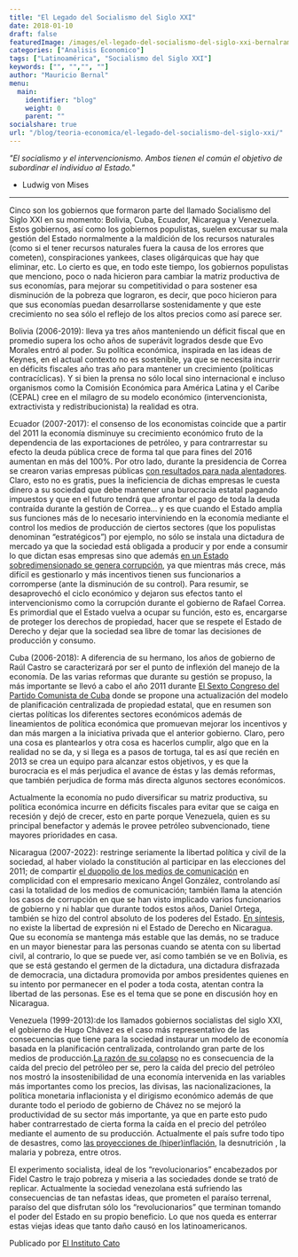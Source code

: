 ```yaml
---
title: "El Legado del Socialismo del Siglo XXI"
date: 2018-01-10
draft: false
featuredImage: /images/el-legado-del-socialismo-del-siglo-xxi-bernalramos.jpg
categories: ["Analisis Economico"]
tags: ["Latinoamérica", "Socialismo del Siglo XXI"]
keywords: ["", "","", ""]
author: "Mauricio Bernal"
menu:
  main:
    identifier: "blog"
    weight: 0 
    parent: ""
socialshare: true
url: "/blog/teoria-economica/el-legado-del-socialismo-del-siglo-xxi/"
---
```


*"El socialismo y el intervencionismo. Ambos tienen el común el objetivo de subordinar el individuo al Estado."* 

- Ludwig von Mises

---

Cinco son los gobiernos que formaron parte del llamado Socialismo del Siglo XXI en su momento: Bolivia, Cuba, Ecuador, Nicaragua y Venezuela. Estos gobiernos, así como los gobiernos populistas, suelen excusar su mala gestión del Estado normalmente a la maldición de los recursos naturales (como si el tener recursos naturales fuera la causa de los errores que cometen), conspiraciones yankees, clases oligárquicas que hay que eliminar, etc. Lo cierto es que, en todo este tiempo, los gobiernos populistas que menciono, poco o nada hicieron para cambiar la matriz productiva de sus economías, para mejorar su competitividad o para sostener esa disminución de la pobreza que lograron, es decir, que poco hicieron para que sus economías puedan desarrollarse sostenidamente y que este crecimiento no sea sólo el reflejo de los altos precios como así parece ser.

Bolivia (2006-2019): lleva ya tres años manteniendo un déficit fiscal que en promedio supera los ocho años de superávit logrados desde que Evo Morales entró al poder. Su política económica, inspirada en las ideas de Keynes, en el actual contexto no es sostenible, ya que se necesita incurrir en déficits fiscales año tras año para mantener un crecimiento (políticas contracíclicas). Y si bien la prensa no sólo local sino internacional e incluso organismos como la  Comisión Económica para América Latina y el Caribe (CEPAL) cree en el milagro de su modelo económico (intervencionista, extractivista y redistribucionista) la realidad es otra. 

Ecuador (2007-2017): el consenso de los economistas coincide que a partir del 2011 la economía disminuye su crecimiento económico fruto de la dependencia de las exportaciones de petróleo, y para contrarrestar su efecto la deuda pública crece de forma tal que para fines del 2016 aumentan en más del 100%. Por otro lado, durante la presidencia de Correa se crearon varias empresas públicas [con resultados para nada alentadores](https://www.expreso.ec/actualidad/epoca-deficit-empresas-publicas-85210.html). Claro, esto no es gratis, pues la ineficiencia de dichas empresas le cuesta dinero a su sociedad que debe mantener una burocracia estatal pagando impuestos y que en el futuro tendrá que afrontar el pago de toda la deuda contraída durante la gestión de Correa… y es que cuando el Estado amplía sus funciones más de lo necesario interviniendo en la economía mediante el control los medios de producción de ciertos sectores (que los populistas denominan “estratégicos”) por ejemplo, no sólo se instala una dictadura de mercado ya que la sociedad está obligada a producir y por ende a consumir lo que dictan esas empresas sino que además [en un Estado sobredimensionado se genera corrupción](https://www.libremercado.com/2007-04-29/gabriel-calzada-el-socialismo-causa-la-corrupcion-5197736/), ya que mientras más crece, más difícil es gestionarlo y  más incentivos tienen sus funcionarios a corromperse (ante la disminución de su control). Para resumir, se desaprovechó el ciclo económico y dejaron sus efectos tanto el intervencionismo como la corrupción durante el gobierno de Rafael Correa. Es primordial que el Estado vuelva a ocupar su función, esto es, encargarse de proteger los derechos de propiedad, hacer que se respete el Estado de Derecho y dejar que la sociedad sea libre de tomar las decisiones de producción y consumo.

Cuba (2006-2018): A diferencia de su hermano, los años de gobierno de Raúl Castro se caracterizará por ser el punto de inflexión del manejo de la economía. De las varias reformas que durante su gestión se propuso, la más importante se llevó a cabo el año 2011 durante [El Sexto Congreso del Partido Comunista de Cuba](https://revistasocialesyjuridicas.files.wordpress.com/2012/02/08-tm-04.pdf) donde se propone una actualización del modelo de planificación centralizada de propiedad estatal, que en resumen son ciertas políticas los diferentes sectores económicos además de lineamientos de política económica que promuevan mejorar los incentivos y dan más margen a la iniciativa privada que el anterior gobierno. Claro, pero una cosa es plantearlos y otra cosa es hacerlos cumplir, algo que en la realidad no se da, y si llega es a pasos de tortuga, tal es así que recién en 2013 se crea un equipo para alcanzar estos objetivos, y es que la burocracia es el más perjudica el avance de éstas y las demás reformas, que también perjudica de forma más directa algunos sectores económicos.

Actualmente la economía no pudo diversificar su matriz productiva, su política económica incurre en déficits fiscales para evitar que se caiga en recesión y dejó de crecer, esto en parte porque Venezuela, quien es su principal benefactor y además le provee petróleo subvencionado, tiene mayores prioridades en casa.

Nicaragua (2007-2022): restringe seriamente la libertad política y civil de la sociedad, al haber violado la constitución al participar en las elecciones del 2011; de compartir [el duopolio de los medios de comunicación](https://www.observacom.org/de-quien-son-los-medios-en-nicaragua/) en complicidad con el empresario mexicano Ángel González, controlando así casi la totalidad de los medios de comunicación; también llama la atención los casos de corrupción en que se han visto implicado varios funcionarios de gobierno y ni hablar que durante todos estos años, Daniel Ortega, también se hizo del control absoluto de los poderes del Estado. [ En síntesis](https://www.laprensani.com/2017/03/04/nacionales/2192901-estados-unidos-autoritarismo-corrupcion-nicaragua), no existe la libertad de expresión ni el Estado de Derecho en Nicaragua. Que su economía se mantenga más estable que las demás, no se traduce en un mayor bienestar para las personas cuando se atenta con su libertad civil, al contrario, lo que se puede ver, así como también se ve en Bolivia, es que se está gestando el germen de la dictadura, una dictadura disfrazada de democracia, una dictadura promovida por ambos presidentes quienes en su intento por permanecer en el poder a toda costa, atentan contra la libertad de las personas. Ese es el tema que se pone en discusión hoy en Nicaragua.

Venezuela (1999-2013):de los llamados gobiernos socialistas del siglo XXI, el gobierno de Hugo Chávez es el caso más representativo de las consecuencias que tiene para la sociedad instaurar un modelo de economía basada en la planificación centralizada, controlando gran parte de los medios de producción.[La razón de su colapso](https://www.libremercado.com/2017-03-14/la-verdadera-causa-del-colapso-de-venezuela-no-es-la-caida-del-petroleo-1276594679/) no es consecuencia de la caída del precio del petróleo per se, pero la caída del precio del petróleo nos mostró la insostenibilidad de una economía intervenida en las variables más importantes como los precios, las divisas, las nacionalizaciones, la política monetaria inflacionista y el dirigismo económico además de que durante todo el periodo de gobierno de Chávez no se mejoró la productividad de su sector más importante, ya que en parte esto pudo haber contrarrestado de cierta forma la caída en el precio del petróleo mediante el aumento de su producción. Actualmente el país sufre todo tipo de desastres, como [las proyecciones de (hiper)inflación](https://www.imf.org/en/Countries/VEN#ataglance), la desnutrición , la malaria y pobreza, entre otros.

El experimento socialista, ideal de los “revolucionarios” encabezados por Fidel Castro le trajo pobreza y miseria a las sociedades donde se trató de replicar. Actualmente la sociedad venezolana está sufriendo las consecuencias de tan nefastas ideas, que prometen el paraíso terrenal, paraíso del que disfrutan sólo los “revolucionarios” que terminan tomando el poder del Estado en su propio beneficio. Lo que nos queda es enterrar estas viejas ideas que tanto daño causó en los latinoamericanos.

Publicado por [El Instituto Cato](https://www.elcato.org/el-legado-del-socialismo-del-siglo-xxi)
